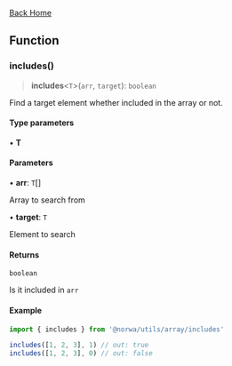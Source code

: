 [Back Home](/README.md)

## Function

### includes()

> **includes**\<`T`\>(`arr`, `target`): `boolean`

Find a target element whether included in the array or not.

#### Type parameters

• **T**

#### Parameters

• **arr**: `T`[]

Array to search from

• **target**: `T`

Element to search

#### Returns

`boolean`

Is it included in `arr`

#### Example

```ts
import { includes } from '@norwa/utils/array/includes'

includes([1, 2, 3], 1) // out: true
includes([1, 2, 3], 0) // out: false
```
